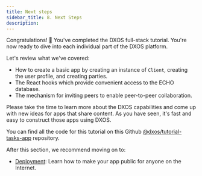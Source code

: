```yaml
---
title: Next steps
sidebar_title: 8. Next Steps
description:
---
```


Congratulations! 🎉 You've completed the DXOS full-stack tutorial.
You're now ready to dive into each individual part of the DXOS platform.

Let's review what we've covered:

- How to create a basic app by creating an instance of `Client`, creating the user profile, and creating parties.
- The React hooks which provide convenient access to the ECHO database.
- The mechanism for inviting peers to enable peer-to-peer collaboration.

Please take the time to learn more about the DXOS capabilities and come up with new ideas for apps that share content. As you have seen, it's fast and easy to construct those apps using DXOS.

You can find all the code for this tutorial on this Github [@dxos/tutorial-tasks-app](https://github.com/dxos/tutorial-tasks-app) repository.

After this section, we recommend moving on to:

- [Deployment](../publishing/configuration): Learn how to make your app public for anyone on the Internet.
